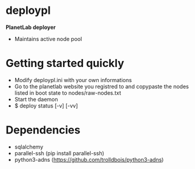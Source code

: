 # deploypl
   **PlanetLab deployer**
   - Maintains active node pool
  
# Getting started quickly

   - Modify deploypl.ini with your own informations
   - Go to the planetlab website you registred to and copypaste the nodes listed in boot state to nodes/raw-nodes.txt
   - Start the daemon
   - $ deploy status [-v] [-vv]

# Dependencies
   - sqlalchemy
   - parallel-ssh (pip install parallel-ssh)
   - python3-adns (https://github.com/trolldbois/python3-adns)
